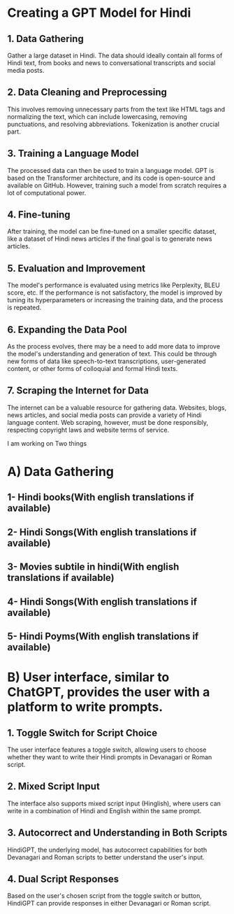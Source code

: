 # Creating a GPT Model for Hindi

## 1. Data Gathering
Gather a large dataset in Hindi. The data should ideally contain all forms of Hindi text, from books and news to conversational transcripts and social media posts.

## 2. Data Cleaning and Preprocessing
This involves removing unnecessary parts from the text like HTML tags and normalizing the text, which can include lowercasing, removing punctuations, and resolving abbreviations. Tokenization is another crucial part.

## 3. Training a Language Model
The processed data can then be used to train a language model. GPT is based on the Transformer architecture, and its code is open-source and available on GitHub. However, training such a model from scratch requires a lot of computational power.

## 4. Fine-tuning
After training, the model can be fine-tuned on a smaller specific dataset, like a dataset of Hindi news articles if the final goal is to generate news articles.

## 5. Evaluation and Improvement
The model's performance is evaluated using metrics like Perplexity, BLEU score, etc. If the performance is not satisfactory, the model is improved by tuning its hyperparameters or increasing the training data, and the process is repeated.

## 6. Expanding the Data Pool
As the process evolves, there may be a need to add more data to improve the model's understanding and generation of text. This could be through new forms of data like speech-to-text transcriptions, user-generated content, or other forms of colloquial and formal Hindi texts.

## 7. Scraping the Internet for Data
The internet can be a valuable resource for gathering data. Websites, blogs, news articles, and social media posts can provide a variety of Hindi language content. Web scraping, however, must be done responsibly, respecting copyright laws and website terms of service.


I am working on Two things

# A) Data Gathering

## 1- Hindi books(With english translations if available)

## 2- Hindi Songs(With english translations if available)

## 3- Movies subtile in hindi(With english translations if available)

## 4- Hindi Songs(With english translations if available)

## 5- Hindi Poyms(With english translations if available)


# B) User interface, similar to ChatGPT, provides the user with a platform to write prompts. 

## 1. Toggle Switch for Script Choice
The user interface features a toggle switch, allowing users to choose whether they want to write their Hindi prompts in Devanagari or Roman script.

## 2. Mixed Script Input
The interface also supports mixed script input (Hinglish), where users can write in a combination of Hindi and English within the same prompt.

## 3. Autocorrect and Understanding in Both Scripts
HindiGPT, the underlying model, has autocorrect capabilities for both Devanagari and Roman scripts to better understand the user's input.

## 4. Dual Script Responses
Based on the user's chosen script from the toggle switch or button, HindiGPT can provide responses in either Devanagari or Roman script.



